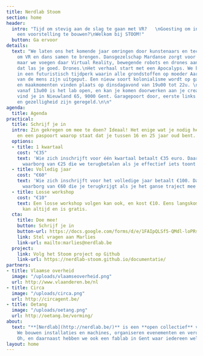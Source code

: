 ```yaml
---
title: Nerdlab Stoom
section: home
header:
  intro: "Tijd om stevig aan de slag te gaan met VR?   \nGoesting om in bende aan
    een voorstelling te bouwen?\nWelkom bij STOOM!"
  button: Ga ervoor
details:
  text: "We laten ons het komende jaar omringen door kunstenaars en technisch experts
    om VR en dans samen te brengen. Dansgezelschap Mardanse zorgt voor de choreografie
    maar we voegen daar Virtual Reality, bewegende robots en drones aan toe.\nJep,
    dat las je goed. Drones.\nHet verhaal start met een Apocalyps. We bevinden ons
    in een futuristisch tijdperk waarin alle grondstoffen op moeder Aarde door toedoen
    van de mens zijn uitgeput. Een nieuw soort kolonialisme wordt op gang gebracht.\n\nWorkshops
    en maakmomenten vinden plaats op dinsdagavond van 19u00 tot 22u. \nElke woensdag
    vanaf 13u00 is het lab open, en kan je komen doorwerken aan je creatie. Nerdlab
    vind je in Nieuwland 65, 9000 Gent. Garagepoort door, eerste links. Verzekering
    en gezelligheid zijn geregeld.\n\n"
agenda:
  title: Agenda
practical:
  title: Schrijf je in
  intro: Zin gekregen om mee te doen? Ideaal! Het enige wat je nodig hebt is een laptop
    en een paspoort waarop staat dat je tussen 16 en 25 jaar oud bent.
  options:
  - title: 1 kwartaal
    cost: "€35"
    text: 'Wie zich inschrijft voor één kwartaal betaalt €35 euro. Daarin zit een
      waarborg van €25 die we terugbetalen als je effectief iets toont op een evenement. '
  - title: Volledig jaar
    cost: "€60"
    text: 'Wie zich inschrijft voor het volledige jaar betaalt €100. Daarin zit een
      waarborg van €60 die je terugkrijgt als je het ganse traject mee loopt. '
  - title: Losse workshop
    cost: "€10"
    text: Een losse workshop volgen kan ook, en kost €10. Eens langskomen op een werkmoment
      kan altijd en is gratis.
  cta:
    title: Doe mee!
    button: Schrijf je in
    button-url: https://docs.google.com/forms/d/e/1FAIpQLSf5-QMdl-loPRsultnfT23yD6hUexLv4w6Zs0YdIxAG5X2BzA/viewform?usp=sf_link
    link: Stel vragen aan Marlies
    link-url: mailto:marlies@nerdlab.be
  project:
    link: Volg het Stoom project op Github
    link-url: https://nerdlab-stoom.github.io/documentatie/
partners:
- title: Vlaamse overheid
  image: "/uploads/vlaamseoverheid.png"
  url: http://www.vlaanderen.be/nl
- title: Circa
  image: "/uploads/circa.png"
  url: http://circagent.be/
- title: Oetang
  image: "/uploads/oetang.png"
  url: http://oetang.be/vorming/
about:
  text: "**[Nerdlab](http://nerdlab.be/)** is een **open collectief** van **makers**.
    We bouwen installaties en machines, organiseren evenementen en veroveren de wereld.
    Oh, en daarnaast hebben we ook een fablab in Gent waar iedereen welkom is."
layout: home
---
```


